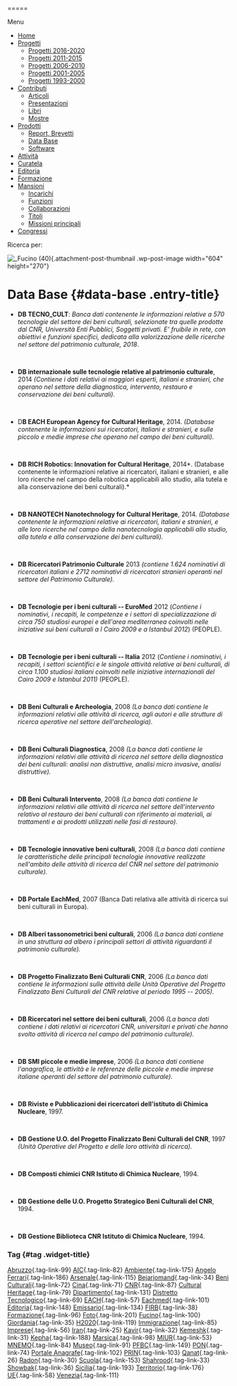 


=====

 

Menu



-   [Home](index.html)
-   [Progetti](index.html)
    -   [Progetti 2016-2020](index86ea.html?page_id=388)
    -   [Progetti 2011-2015](indexea29.html?page_id=474)
    -   [Progetti 2006-2010](index9b8d.html?page_id=525)
    -   [Progetti 2001-2005](index3429.html?page_id=494)
    -   [Progetti 1993-2000](index5532.html?page_id=559)
-   [Contributi](index376e.html?cat=13)
    -   [Articoli](index305b.html?page_id=438)
    -   [Presentazioni](index3fd7.html?page_id=441)
    -   [Libri](indexb842.html?page_id=450)
    -   [Mostre](index85de.html?page_id=1066)
-   [Prodotti](indexb5e7.html?cat=15)
    -   [Report, Brevetti](indexfea7.html?page_id=1069)
    -   [Data Base](index7175.html?page_id=1072)
    -   [Software](index1a36.html?page_id=1075)
-   [Attività](index852a.html?page_id=410)
-   [Curatela](index5b3e.html?page_id=416)
-   [Editoria](index1597.html?page_id=419)
-   [Formazione](index7f00.html?page_id=422)
-   [Mansioni](index7fa5.html?cat=138)
    -   [Incarichi](indexfc67.html?page_id=1050)
    -   [Funzioni](index5cc7.html?page_id=1061)
    -   [Collaborazioni](index5edb.html?page_id=1083)
    -   [Titoli](indexa54c.html?page_id=1239)
    -   [Missioni principali](indexe97a.html?page_id=1804)
-   [Congressi](index9c1c.html?page_id=425)

Ricerca per:

![\_Fucino (40)](wp-content/uploads/2018/11/Fucino-40-604x270.jpg){.attachment-post-thumbnail .wp-post-image width="604" height="270"}

Data Base {#data-base .entry-title}
=========

-   **DB TECNO\_CULT**: *Banca dati contenente le informazioni relative a 570 tecnologie del settore dei beni culturali, selezionate tra quelle prodotte dal CNR, Università Enti Pubblici, Soggetti privati. E' fruibile in rete, con obiettivi e funzioni specifici, dedicata alla valorizzazione delle ricerche nel settore del patrimonio culturale, 2018*.

&nbsp;

-   **DB internazionale sulle tecnologie relative al patrimonio culturale**, 2014 *(Contiene i dati relativi ai maggiori esperti, italiani e stranieri, che operano nel settore della diagnostica, intervento, restauro e conservazione dei beni culturali).*

&nbsp;

-   D**B EACH European Agency for Cultural Heritage**, 2014. *(Database contenente le informazioni sui ricercatori, italiani e stranieri, e sulle piccolo e medie imprese che operano nel campo dei beni culturali).*

&nbsp;

-   **DB RICH Robotics: Innovation for Cultural Heritage**, 2014*. (Database contenente le informazioni relative ai ricercatori, italiani e stranieri, e alle loro ricerche nel campo della robotica applicabili allo studio, alla tutela e alla conservazione dei beni culturali).*

&nbsp;

-   **DB NANOTECH Nanotechnology for Cultural Heritage**, 2014. *(Database contenente le informazioni relative ai ricercatori, italiani e stranieri, e alle loro ricerche nel campo della nanotecnologia applicabili allo studio, alla tutela e alla conservazione dei beni culturali).*

&nbsp;

-   **DB Ricercatori Patrimonio Culturale** 2013 *(contiene 1.624 nominativi di ricercatori italiani e 2712 nominativi di ricercatori stranieri operanti nel settore del Patrimonio Culturale).*

&nbsp;

-   **DB Tecnologie per i beni culturali -- EuroMed** 2012 (*Contiene i nominativi, i recapiti, le competenze e i settori di specializzazione di circa 750 studiosi europei e dell'area mediterranea coinvolti nelle iniziative sui beni culturali a l Cairo 2009 e a Istanbul 2012*) (PEOPLE).

&nbsp;

-   **DB Tecnologie per i beni culturali -- Italia** 2012 (*Contiene i nominativi, i recapiti, i settori scientifici e le singole attività relative ai beni culturali, di circa 1.100 studiosi italiani coinvolti nelle iniziative internazionali del Cairo 2009 e Istanbul 2011)* (PEOPLE).

&nbsp;

-   **DB Beni Culturali e Archeologia**, 2008 *(La banca dati contiene le informazioni relativi alle attività di ricerca, agli autori e alle strutture di ricerca operative nel settore dell'archeologia).*

&nbsp;

-   **DB Beni Culturali Diagnostica**, 2008 *(La banca dati contiene le informazioni relativi alle attività di ricerca nel settore della diagnostica dei beni culturali: analisi non distruttive, analisi micro invasive, analisi distruttive).*

&nbsp;

-   **DB Beni Culturali Intervento**, 2008 *(La banca dati contiene le informazioni relativi alle attività di ricerca nel settore dell'intervento relativo al restauro dei beni culturali con riferimento ai materiali, ai trattamenti e ai prodotti utilizzati nelle fasi di restauro).*

&nbsp;

-   **DB Tecnologie innovative beni culturali**, 2008 *(La banca dati contiene le caratteristiche delle principali tecnologie innovative realizzate nell'ambito delle attività di ricerca del CNR nel settore del patrimonio culturale).*

&nbsp;

-   **DB Portale EachMed**, 2007 (Banca Dati relativa alle attività di ricerca sui beni culturali in Europa).

&nbsp;

-   **DB Alberi tassonometrici beni culturali**, 2006 *(La banca dati contiene in una struttura ad albero i principali settori di attività riguardanti il patrimonio culturale).*

&nbsp;

-   **DB Progetto Finalizzato Beni Culturali CNR**, 2006 *(La banca dati contiene le informazioni sulle attività delle Unità Operative del Progetto Finalizzato Beni Culturali del CNR relative al periodo 1995 -- 2005).*

&nbsp;

-   **DB Ricercatori nel settore dei beni culturali**, 2006 *(La banca dati contiene i dati relativi ai ricercatori CNR, universitari e privati che hanno svolto attività di ricerca nel campo del patrimonio culturale).*

&nbsp;

-   **DB SMI piccole e medie imprese**, 2006 *(La banca dati contiene l'anagrafica, le attività e le referenze delle piccole e medie imprese italiane operanti del settore del patrimonio culturale).*

&nbsp;

-   **DB Riviste e Pubblicazioni dei ricercatori dell'istituto di Chimica Nucleare**, 1997.

&nbsp;

-   **DB Gestione U.O. del Progetto Finalizzato Beni Culturali del CNR**, 1997 *(Unità Operative del Progetto e delle loro attività di ricerca).*

&nbsp;

-   **DB Composti chimici CNR Istituto di Chimica Nucleare**, 1994.

&nbsp;

-   **DB Gestione delle U.O. Progetto Strategico Beni Culturali del CNR**, 1994.

&nbsp;

-   **DB Gestione Biblioteca CNR Istituto di Chimica Nucleare**, 1994.



### Tag {#tag .widget-title}

[Abruzzo](indexbf18.html?tag=abruzzo "2 argomenti"){.tag-link-99} [AIC](indexfd92.html?tag=aic "4 argomenti"){.tag-link-82} [Ambiente](indexa6a7.html?tag=ambiente "6 argomenti"){.tag-link-175} [Angelo Ferrari](indexdddd.html?tag=angelo-ferrari "22 argomenti"){.tag-link-186} [Arsenale](index6e38.html?tag=arsenale "2 argomenti"){.tag-link-115} [Bejarjomand](index93d3.html?tag=bejarjomand "1 argomento"){.tag-link-34} [Beni Culturali](index883e.html?tag=beni-culturali "14 argomenti"){.tag-link-72} [Cina](index26c3.html?tag=cina "2 argomenti"){.tag-link-71} [CNR](index47bd.html?tag=cnr "7 argomenti"){.tag-link-87} [Cultural Heritage](index49c7.html?tag=cultural-heritage "2 argomenti"){.tag-link-79} [Dipartimento](index79d6.html?tag=dipartimento "2 argomenti"){.tag-link-131} [Distretto Tecnologico](index057d.html?tag=distretto-tecnologico "2 argomenti"){.tag-link-69} [EACH](index42c8.html?tag=each "2 argomenti"){.tag-link-57} [Eachmed](indexcf6e.html?tag=eachmed "3 argomenti"){.tag-link-101} [Editoria](indexd50c.html?tag=editoria "1 argomento"){.tag-link-148} [Emissario](index7457.html?tag=emissario "4 argomenti"){.tag-link-134} [FIRB](index7342.html?tag=firb "3 argomenti"){.tag-link-38} [Formazione](index52c4.html?tag=formazione "3 argomenti"){.tag-link-96} [Foto](index2e63.html?tag=foto "2 argomenti"){.tag-link-201} [Fucino](index11b4.html?tag=fucino "5 argomenti"){.tag-link-100} [Giordania](index338b.html?tag=giordania "4 argomenti"){.tag-link-35} [H2020](index3914.html?tag=h2020 "10 argomenti"){.tag-link-119} [Immigrazione](index32ae.html?tag=immigrazione "4 argomenti"){.tag-link-85} [Imprese](index514c.html?tag=imprese "5 argomenti"){.tag-link-56} [Iran](index4241.html?tag=iran "5 argomenti"){.tag-link-25} [Kavir](index3aaa.html?tag=kavir "1 argomento"){.tag-link-32} [Kemeshk](index0773.html?tag=kemeshk "1 argomento"){.tag-link-31} [Kepha](index724b.html?tag=kepha "2 argomenti"){.tag-link-188} [Marsica](index6ce2.html?tag=marsica "5 argomenti"){.tag-link-98} [MIUR](index0aa1.html?tag=miur "3 argomenti"){.tag-link-53} [MNEMO](index7027.html?tag=mnemo "3 argomenti"){.tag-link-84} [Museo](index304a.html?tag=museo "2 argomenti"){.tag-link-91} [PFBC](indexc5dc.html?tag=pfbc "1 argomento"){.tag-link-149} [PON](index0011.html?tag=pon "4 argomenti"){.tag-link-74} [Portale Anagrafe](indexe42c.html?tag=portale-anagrafe "2 argomenti"){.tag-link-102} [PRIN](index9cf1.html?tag=prin "2 argomenti"){.tag-link-103} [Qanat](index339d.html?tag=qanat "6 argomenti"){.tag-link-26} [Radon](index68d2.html?tag=radon "3 argomenti"){.tag-link-30} [Scuola](index2953.html?tag=scuola "2 argomenti"){.tag-link-153} [Shahrood](index6549.html?tag=shahrood "2 argomenti"){.tag-link-33} [Showbak](indexde02.html?tag=showbak "4 argomenti"){.tag-link-36} [Sicilia](index4efa.html?tag=sicilia "2 argomenti"){.tag-link-193} [Territorio](indexfff4.html?tag=territorio "4 argomenti"){.tag-link-176} [UE](index3f45.html?tag=ue "12 argomenti"){.tag-link-58} [Venezia](index05f5.html?tag=venezia "8 argomenti"){.tag-link-111}
